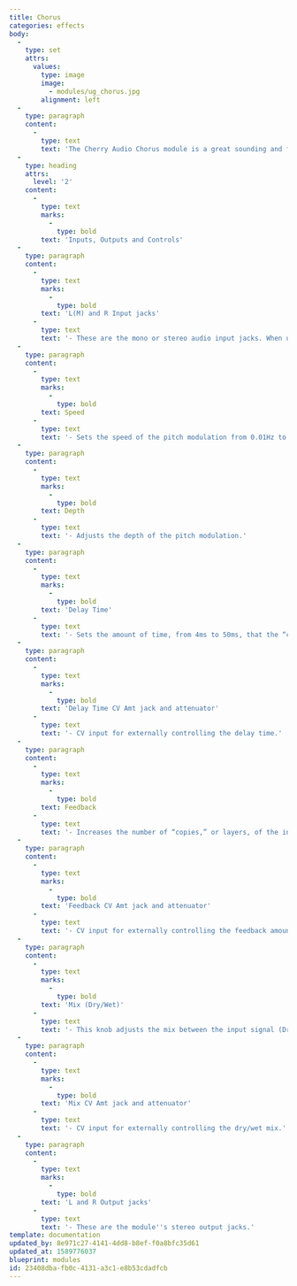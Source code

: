 ```yaml
---
title: Chorus
categories: effects
body:
  -
    type: set
    attrs:
      values:
        type: image
        image:
          - modules/ug_chorus.jpg
        alignment: left
  -
    type: paragraph
    content:
      -
        type: text
        text: 'The Cherry Audio Chorus module is a great sounding and flexible stereo chorus effect featuring CV control of delay time, feedback level, and wet/dry mix. Chorus is created by mixing an audio signal with one or more slightly delayed and pitch-modulated “copies” of itself and is often used to make a sound seem bigger, richer, and wider.'
  -
    type: heading
    attrs:
      level: '2'
    content:
      -
        type: text
        marks:
          -
            type: bold
        text: 'Inputs, Outputs and Controls'
  -
    type: paragraph
    content:
      -
        type: text
        marks:
          -
            type: bold
        text: 'L(M) and R Input jacks'
      -
        type: text
        text: '- These are the mono or stereo audio input jacks. When using a mono input signal, patching it to the L(Mono) jack will feed the signal to both sides of the stereo effect.'
  -
    type: paragraph
    content:
      -
        type: text
        marks:
          -
            type: bold
        text: Speed
      -
        type: text
        text: '- Sets the speed of the pitch modulation from 0.01Hz to 8.0Hz.'
  -
    type: paragraph
    content:
      -
        type: text
        marks:
          -
            type: bold
        text: Depth
      -
        type: text
        text: '- Adjusts the depth of the pitch modulation.'
  -
    type: paragraph
    content:
      -
        type: text
        marks:
          -
            type: bold
        text: 'Delay Time'
      -
        type: text
        text: '- Sets the amount of time, from 4ms to 50ms, that the “copies” are delayed.'
  -
    type: paragraph
    content:
      -
        type: text
        marks:
          -
            type: bold
        text: 'Delay Time CV Amt jack and attenuator'
      -
        type: text
        text: '- CV input for externally controlling the delay time.'
  -
    type: paragraph
    content:
      -
        type: text
        marks:
          -
            type: bold
        text: Feedback
      -
        type: text
        text: '- Increases the number of “copies,” or layers, of the input signal by “feeding” the effected signal “back” to the effect input. This is the same principle as a delay pedal with repeating echoes only with shorter delay times.'
  -
    type: paragraph
    content:
      -
        type: text
        marks:
          -
            type: bold
        text: 'Feedback CV Amt jack and attenuator'
      -
        type: text
        text: '- CV input for externally controlling the feedback amount.'
  -
    type: paragraph
    content:
      -
        type: text
        marks:
          -
            type: bold
        text: 'Mix (Dry/Wet)'
      -
        type: text
        text: '- This knob adjusts the mix between the input signal (Dry) and the effected signal (Wet) that will be sent to the outputs.'
  -
    type: paragraph
    content:
      -
        type: text
        marks:
          -
            type: bold
        text: 'Mix CV Amt jack and attenuator'
      -
        type: text
        text: '- CV input for externally controlling the dry/wet mix.'
  -
    type: paragraph
    content:
      -
        type: text
        marks:
          -
            type: bold
        text: 'L and R Output jacks'
      -
        type: text
        text: '- These are the module''s stereo output jacks.'
template: documentation
updated_by: 8e971c27-4141-4dd8-b8ef-f0a8bfc35d61
updated_at: 1589776037
blueprint: modules
id: 23408dba-fb0c-4131-a3c1-e8b53cdadfcb
---
```

